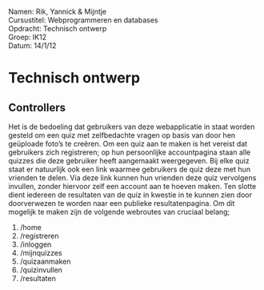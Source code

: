 Namen: Rik, Yannick & Mijntje  <br>
Cursustitel: Webprogrammeren en databases <br>
Opdracht: Technisch ontwerp <br>
Groep: IK12 <br>
Datum: 14/1/12

# Technisch ontwerp

## Controllers

Het is de bedoeling dat gebruikers van deze webapplicatie in staat worden gesteld om een quiz met zelfbedachte vragen op basis van door hen geüploade foto’s te creëren. Om een quiz aan te maken is het vereist dat gebruikers zich registreren; op hun persoonlijke accountpagina staan alle quizzes die deze gebruiker heeft aangemaakt weergegeven. Bij elke quiz staat er natuurlijk ook een link waarmee gebruikers de quiz  deze met hun vrienden te delen. Via deze link kunnen hun vrienden deze quiz vervolgens invullen, zonder hiervoor zelf een account aan te hoeven maken. Ten slotte dient iedereen de resultaten van de quiz in kwestie in te kunnen zien door doorverwezen te worden naar een publieke resultatenpagina. Om dit mogelijk te maken zijn de volgende webroutes van cruciaal belang;

1. /home
1. /registreren
1. /inloggen
1. /mijnquizzes
1. /quizaanmaken
1. /quizinvullen
1. /resultaten


